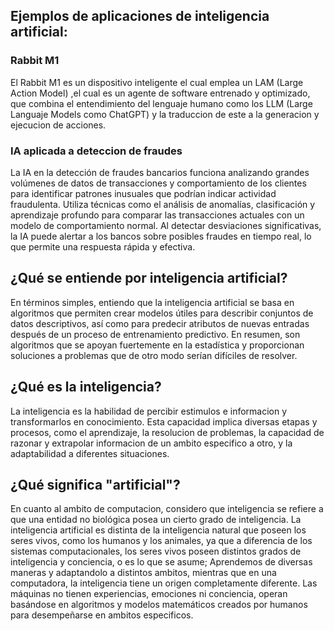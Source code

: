 ## Ejemplos de aplicaciones de inteligencia artificial:

### Rabbit M1
El Rabbit M1 es un dispositivo inteligente el cual emplea un LAM (Large Action Model) ,el cual es un agente de software entrenado y optimizado, que combina el entendimiento del lenguaje humano como los LLM (Large Languaje Models como ChatGPT) y la traduccion de este a la generacion y ejecucion de acciones.

### IA aplicada a deteccion de fraudes 
La IA en la detección de fraudes bancarios funciona analizando grandes volúmenes de datos de transacciones y comportamiento de los clientes para identificar patrones inusuales que podrían indicar actividad fraudulenta. Utiliza técnicas como el análisis de anomalías, clasificación y aprendizaje profundo para comparar las transacciones actuales con un modelo de comportamiento normal. Al detectar desviaciones significativas, la IA puede alertar a los bancos sobre posibles fraudes en tiempo real, lo que permite una respuesta rápida y efectiva.

## ¿Qué se entiende por inteligencia artificial?
En términos simples, entiendo que la inteligencia artificial se basa en algoritmos que permiten crear modelos útiles para describir conjuntos de datos descriptivos, así como para predecir atributos de nuevas entradas después de un proceso de entrenamiento predictivo. En resumen, son algoritmos que se apoyan fuertemente en la estadística y proporcionan soluciones a problemas que de otro modo serían difíciles de resolver.

## ¿Qué es la inteligencia?
La inteligencia es la habilidad de percibir estimulos e informacion y transformarlos en conocimiento. Esta capacidad implica diversas etapas y procesos, como el aprendizaje, la resolucion de problemas, la capacidad de razonar y extrapolar informacion de un ambito especifico a otro, y la adaptabilidad a diferentes situaciones.

## ¿Qué significa "artificial"?

En cuanto al ambito de computacion, considero que inteligencia se refiere a que una entidad no biológica posea un cierto grado de inteligencia. La inteligencia artificial es distinta de la inteligencia natural que poseen los seres vivos, como los humanos y los animales, ya que a diferencia de los sistemas computacionales, los seres vivos poseen distintos grados de inteligencia y conciencia, o es lo que se asume; Aprendemos de diversas maneras y adaptandolo a distintos ambitos, mientras que en una computadora, la inteligencia tiene un origen completamente diferente. Las máquinas no tienen experiencias, emociones ni conciencia, operan basándose en algoritmos y modelos matemáticos creados por humanos para desempeñarse en ambitos especificos.
